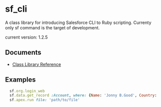 # sf_cli
A class library for introducing Salesforce CLI to Ruby scripting.
Currenty only sf command is the target of development.

current version: 1.2.5

## Documents
- [Class Library Reference](https://tmkw.github.io/sf_cli/)

## Examples
```ruby
  sf.org.login_web
  sf.data.get_record :Account, where: {Name: 'Jonny B.Good', Country: 'USA'}
  sf.apex.run file: 'path/to/file'
```

